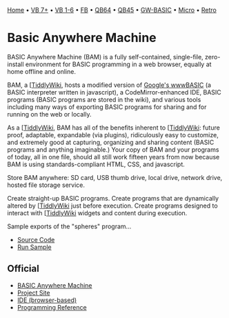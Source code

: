 [Home](https://gotbasic.com) • [VB 7+](vb.md) • [VB 1-6](vb6.md) • [FB](freebasic.md) • [QB64](qb64.md) • [QB45](qb.md) • [GW-BASIC](gw-basic.md) • [Micro](micro.md) • [Retro](retro.md)

# Basic Anywhere Machine

BASIC Anywhere Machine (BAM) is a fully self-contained, single-file, zero-install environment for BASIC programming in a web browser, equally at home offline and online.

BAM, a [[TiddlyWiki](https://tiddlywiki.com/), hosts a modified version of [Google's wwwBASIC](wwwbasic.md) (a BASIC interpreter written in javascript), a CodeMirror-enhanced IDE, BASIC programs (BASIC programs are stored in the wiki), and various tools including many ways of exporting BASIC programs for sharing and for running on the web or locally.

As a [[TiddlyWiki](https://tiddlywiki.com/), BAM has all of the benefits inherent to [[TiddlyWiki](https://tiddlywiki.com/): future proof, adaptable, expandable (via plugins), ridiculously easy to customize, and extremely good at capturing, organizing and sharing content (BASIC programs and anything imaginable.) Your copy of BAM and your programs of today, all in one file, should all still work fifteen years from now because BAM is using standards-compliant HTML, CSS, and javascript.

Store BAM anywhere: SD card, USB thumb drive, local drive, network drive, hosted file storage service.

Create straight-up BASIC programs. Create programs that are dynamically altered by [[TiddlyWiki](https://tiddlywiki.com/) just before execution. Create programs designed to interact with [[TiddlyWiki](https://tiddlywiki.com/) widgets and content during execution.

Sample exports of the "spheres" program...

- [Source Code](https://basicanywheremachine.neocities.org/sample_programs/Spheres.bas.html)
- [Run Sample](https://basicanywheremachine.neocities.org/sample_programs/Spheres.run.html)

## Official

- [BASIC Anywhere Machine](https://sites.google.com/view/basicanywheremachine)
- [Project Site](https://basicanywheremachine.neocities.org/)
- [IDE (browser-based)](https://basicanywheremachine.neocities.org/BAM_IDE.html)
- [Programming Reference](https://basicanywheremachine.neocities.org/BAM_ProgReference.html)
